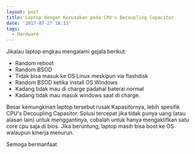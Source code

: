 ```yaml
---
layout: post
title: Laptop dengan Kerusakan pada CPU's Decoupling Capacitor
date: '2017-07-27 18:13'
tags:
  - Hardware
---
```

Jikalau laptop engkau mengalami gejala berikut:
- Random reboot
- Random BSOD
- Tidak bisa masuk ke OS Linux meskipun via flashdisk
- Random BSOD ketika install OS Windows
- Kadang tidak mau di charge padahal baterai normal
- Kadang tidak mau masuk windows saat di charge.

Besar kemungkinan laptop tersebut rusak Kapasitornya, lebih spesifik CPU's Decoupling Capasitor. Solusi tercepat jika tidak punya uang (atau alasan lain) untuk menggantinya, cobalah untuk hanya mengaktifkan satu core cpu saja di bios. Jika beruntung, laptop masih bisa boot ke OS walaupun kinerja menurun.

Semoga bermanfaat
